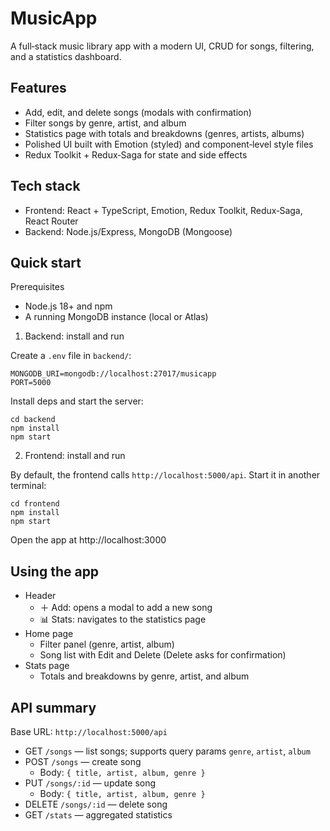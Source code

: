 # MusicApp

A full‑stack music library app with a modern UI, CRUD for songs, filtering, and a statistics dashboard.

## Features

- Add, edit, and delete songs (modals with confirmation)
- Filter songs by genre, artist, and album
- Statistics page with totals and breakdowns (genres, artists, albums)
- Polished UI built with Emotion (styled) and component‑level style files
- Redux Toolkit + Redux‑Saga for state and side effects

## Tech stack

- Frontend: React + TypeScript, Emotion, Redux Toolkit, Redux‑Saga, React Router
- Backend: Node.js/Express, MongoDB (Mongoose)

## Quick start

Prerequisites

- Node.js 18+ and npm
- A running MongoDB instance (local or Atlas)

1) Backend: install and run

Create a `.env` file in `backend/`:

```
MONGODB_URI=mongodb://localhost:27017/musicapp
PORT=5000
```

Install deps and start the server:

```
cd backend
npm install
npm start
```

2) Frontend: install and run

By default, the frontend calls `http://localhost:5000/api`. Start it in another terminal:

```
cd frontend
npm install
npm start
```

Open the app at http://localhost:3000

## Using the app

- Header
  - ＋ Add: opens a modal to add a new song
  - 📊 Stats: navigates to the statistics page
- Home page
  - Filter panel (genre, artist, album)
  - Song list with Edit and Delete (Delete asks for confirmation)
- Stats page
  - Totals and breakdowns by genre, artist, and album

## API summary

Base URL: `http://localhost:5000/api`

- GET `/songs` — list songs; supports query params `genre`, `artist`, `album`
- POST `/songs` — create song
  - Body: `{ title, artist, album, genre }`
- PUT `/songs/:id` — update song
  - Body: `{ title, artist, album, genre }`
- DELETE `/songs/:id` — delete song
- GET `/stats` — aggregated statistics
